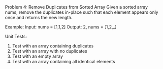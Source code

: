 Problem 4: Remove Duplicates from Sorted Array
Given a sorted array nums, remove the duplicates in-place such that each element appears only once and returns the new length.

Example:
Input: nums = [1,1,2]
Output: 2, nums = [1,2,_]

Unit Tests:
1. Test with an array containing duplicates
2. Test with an array with no duplicates
3. Test with an empty array
4. Test with an array containing all identical elements

